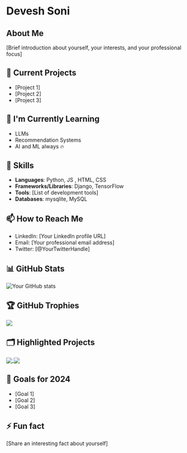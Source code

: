 # Devesh Soni

## About Me
[Brief introduction about yourself, your interests, and your professional focus]

## 🔭 Current Projects
- [Project 1]
- [Project 2]
- [Project 3]

## 🌱 I'm Currently Learning
- LLMs
- Recommendation Systems
- AI and ML always 🔥

## 💼 Skills
- **Languages**: Python, JS , HTML, CSS
- **Frameworks/Libraries**: Django, TensorFlow
- **Tools**: [List of development tools]
- **Databases**: mysqlite, MySQL

## 📫 How to Reach Me
- LinkedIn: [Your LinkedIn profile URL]
- Email: [Your professional email address]
- Twitter: [@YourTwitterHandle]

## 📊 GitHub Stats
![Your GitHub stats](https://github-readme-stats.vercel.app/api?username=DeveshSoni973&show_icons=true&theme=radical)

## 🏆 GitHub Trophies
![](https://github-profile-trophy.vercel.app/?username=DeveshSoni973&theme=radical&no-frame=false&no-bg=true&margin-w=4)

## 🗂️ Highlighted Projects
<a href="https://github.com/DeveshSoni973/ProjectName">
  <img align="center" src="https://github-readme-stats.vercel.app/api/pin/?username=DeveshSoni973&repo=ProjectName&theme=radical" />
</a>
<a href="https://github.com/DeveshSoni973/AnotherProjectName">
  <img align="center" src="https://github-readme-stats.vercel.app/api/pin/?username=DeveshSoni973&repo=AnotherProjectName&theme=radical" />
</a>

## 🎯 Goals for 2024
- [Goal 1]
- [Goal 2]
- [Goal 3]

## ⚡ Fun fact
[Share an interesting fact about yourself]
